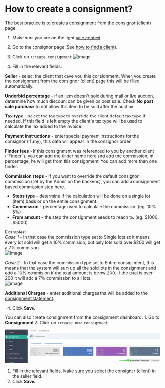 # How to create a consignment?

The best practice is to create a consignment from the consignor \(client\) page.

1. Make sure you are on the right [sale context](../sale/sale-context.md).
2. Go to the consignor page (See [how to find a client](../client/how-to-find-an-existing-client.md)).
3. Click on `+create consignment` 
![image](https://user-images.githubusercontent.com/20393485/48546000-dd17d100-e8cf-11e8-8744-0220da32e1c7.png)

4. Fill in the relevant fields:

**Seller** - select the client that gave you this consignment. When you create the consignment from the consignor \(client\) page this will be filled automatically.

**Underbid percentage** - if an item doesn't sold during mail or live auction, determine how much discount can be given on post sale. Check **No post sale purchase** to not allow this item to be sold after the auction.

**Tax type** - select the tax type to override the client default tax type if needed. If this field is left empty the client's tax type will be used to calculate the tax added to the invoice.

**Payment Instructions** - enter special payment instructions for the consignor (if any), this data will appear in the consignor order.

**Finder fees** - if this consignment was referenced to you by another client (“Finder”), you can add the finder name here and add the commission, in percentage, he will get from this consignment. You can add more than one finder.

**Commission steps** - 
If you want to override the default consignor commission (set by the Admin on the backend), you can add a consignment based commission step here. 
* **Steps type** - determine if the calculation will be done on a single lot (item) basis or on the entire consignment. 
* **Commission** - percentage used to calculate the commission. (eg. 10% 5%)
* **From amount** - the step the consignment needs to reach to. (eg. $1000, $5000)  

Examples:  
*Case 1* - In that case the commission type set to Single lots so it means every lot sold will get a 10% commision, but only lots sold over $200 will get a 7% commision.    
![image](https://user-images.githubusercontent.com/20393485/50416975-1bd46b80-082c-11e9-83ad-12687cd2681f.png)  

*Case 2* - In that case the commission type set to Entire consignment, this means that the system will sum up all the sold lots in the consignment and add a 10% commision if the total amount is below 200. If the total is over 200 it will add a 7% commission to all lots.  
![image](https://user-images.githubusercontent.com/20393485/50417048-93a29600-082c-11e9-85b5-c1dfe0ffc7a1.png)  

**Additional Charges** - enter additional charges tha will be added to the [consignment statement](../consignment/how-consignment-statement-are-created.md).

4. Click **Save.**

You can also create consignment from the consignment dashboard. 1. Go to **Consignment** 2. Click on `+create new consignment`

![](../.gitbook/assets/consignments___backoffice.jpg)

1. Fill in the relevant fields. Make sure you select the consignor \(client\) in the seller field.  
2. Click **Save.**

